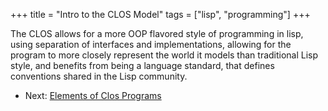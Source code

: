 +++
title = "Intro to the CLOS Model"
tags = ["lisp", "programming"]
+++

The CLOS allows for a more OOP flavored style of programming in lisp, using separation of interfaces and implementations, allowing for the program to more closely represent the world it models than traditional Lisp style, and benefits from being a language standard, that defines conventions shared in the Lisp community.


* Next: [Elements of Clos Programs](/clos/elements-of-clos/)
